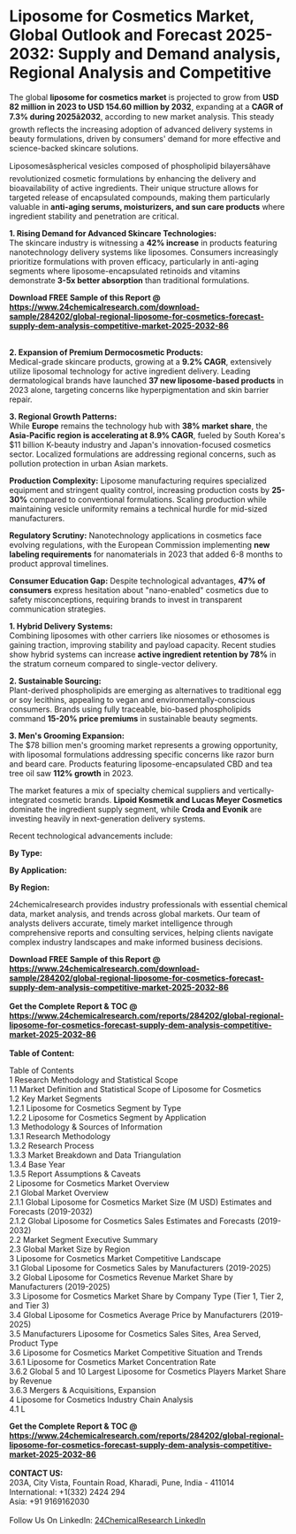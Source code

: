 <h1>Liposome for Cosmetics Market, Global Outlook and Forecast 2025-2032: Supply and Demand analysis, Regional Analysis and Competitive</h1><p>The global <strong>liposome for cosmetics market</strong> is projected to grow from <strong>USD 82 million in 2023 to USD 154.60 million by 2032</strong>, expanding at a <strong>CAGR of 7.3% during 2025â2032</strong>, according to new market analysis. This steady growth reflects the increasing adoption of advanced delivery systems in beauty formulations, driven by consumers' demand for more effective and science-backed skincare solutions.</p><p>Liposomesâspherical vesicles composed of phospholipid bilayersâhave revolutionized cosmetic formulations by enhancing the delivery and bioavailability of active ingredients. Their unique structure allows for targeted release of encapsulated compounds, making them particularly valuable in <strong>anti-aging serums, moisturizers, and sun care products</strong> where ingredient stability and penetration are critical.</p><p><strong>1. Rising Demand for Advanced Skincare Technologies:</strong><br>
The skincare industry is witnessing a <strong>42% increase</strong> in products featuring nanotechnology delivery systems like liposomes. Consumers increasingly prioritize formulations with proven efficacy, particularly in anti-aging segments where liposome-encapsulated retinoids and vitamins demonstrate <strong>3-5x better absorption</strong> than traditional formulations.</p><div><b>Download FREE Sample of this Report @ 
            <a href="https://www.24chemicalresearch.com/download-sample/284202/global-regional-liposome-for-cosmetics-forecast-supply-dem-analysis-competitive-market-2025-2032-86">
            https://www.24chemicalresearch.com/download-sample/284202/global-regional-liposome-for-cosmetics-forecast-supply-dem-analysis-competitive-market-2025-2032-86</a></b></div><br><p><strong>2. Expansion of Premium Dermocosmetic Products:</strong><br>
Medical-grade skincare products, growing at a <strong>9.2% CAGR</strong>, extensively utilize liposomal technology for active ingredient delivery. Leading dermatological brands have launched <strong>37 new liposome-based products</strong> in 2023 alone, targeting concerns like hyperpigmentation and skin barrier repair.</p><p><strong>3. Regional Growth Patterns:</strong><br>
While <strong>Europe</strong> remains the technology hub with <strong>38% market share</strong>, the <strong>Asia-Pacific region is accelerating at 8.9% CAGR</strong>, fueled by South Korea's $11 billion K-beauty industry and Japan's innovation-focused cosmetics sector. Localized formulations are addressing regional concerns, such as pollution protection in urban Asian markets.</p><p><strong>Production Complexity:</strong> Liposome manufacturing requires specialized equipment and stringent quality control, increasing production costs by <strong>25-30%</strong> compared to conventional formulations. Scaling production while maintaining vesicle uniformity remains a technical hurdle for mid-sized manufacturers.</p><p><strong>Regulatory Scrutiny:</strong> Nanotechnology applications in cosmetics face evolving regulations, with the European Commission implementing <strong>new labeling requirements</strong> for nanomaterials in 2023 that added 6-8 months to product approval timelines.</p><p><strong>Consumer Education Gap:</strong> Despite technological advantages, <strong>47% of consumers</strong> express hesitation about "nano-enabled" cosmetics due to safety misconceptions, requiring brands to invest in transparent communication strategies.</p><p><strong>1. Hybrid Delivery Systems:</strong><br>
Combining liposomes with other carriers like niosomes or ethosomes is gaining traction, improving stability and payload capacity. Recent studies show hybrid systems can increase <strong>active ingredient retention by 78%</strong> in the stratum corneum compared to single-vector delivery.</p><p><strong>2. Sustainable Sourcing:</strong><br>
Plant-derived phospholipids are emerging as alternatives to traditional egg or soy lecithins, appealing to vegan and environmentally-conscious consumers. Brands using fully traceable, bio-based phospholipids command <strong>15-20% price premiums</strong> in sustainable beauty segments.</p><p><strong>3. Men's Grooming Expansion:</strong><br>
The $78 billion men's grooming market represents a growing opportunity, with liposomal formulations addressing specific concerns like razor burn and beard care. Products featuring liposome-encapsulated CBD and tea tree oil saw <strong>112% growth</strong> in 2023.</p><p>The market features a mix of specialty chemical suppliers and vertically-integrated cosmetic brands. <strong>Lipoid Kosmetik and Lucas Meyer Cosmetics</strong> dominate the ingredient supply segment, while <strong>Croda and Evonik</strong> are investing heavily in next-generation delivery systems.</p><p>Recent technological advancements include:</p><p><strong>By Type:</strong></p><p><strong>By Application:</strong></p><p><strong>By Region:</strong></p><p>24chemicalresearch provides industry professionals with essential chemical data, market analysis, and trends across global markets. Our team of analysts delivers accurate, timely market intelligence through comprehensive reports and consulting services, helping clients navigate complex industry landscapes and make informed business decisions.</p><div><b>Download FREE Sample of this Report @ 
            <a href="https://www.24chemicalresearch.com/download-sample/284202/global-regional-liposome-for-cosmetics-forecast-supply-dem-analysis-competitive-market-2025-2032-86">
            https://www.24chemicalresearch.com/download-sample/284202/global-regional-liposome-for-cosmetics-forecast-supply-dem-analysis-competitive-market-2025-2032-86</a></b></div><br><div><b>Get the Complete Report & TOC @ 
            <a href="https://www.24chemicalresearch.com/reports/284202/global-regional-liposome-for-cosmetics-forecast-supply-dem-analysis-competitive-market-2025-2032-86">
            https://www.24chemicalresearch.com/reports/284202/global-regional-liposome-for-cosmetics-forecast-supply-dem-analysis-competitive-market-2025-2032-86</a></b></div><br>
            <b>Table of Content:</b><p>Table of Contents<br />
1 Research Methodology and Statistical Scope<br />
1.1 Market Definition and Statistical Scope of Liposome for Cosmetics<br />
1.2 Key Market Segments<br />
1.2.1 Liposome for Cosmetics Segment by Type<br />
1.2.2 Liposome for Cosmetics Segment by Application<br />
1.3 Methodology & Sources of Information<br />
1.3.1 Research Methodology<br />
1.3.2 Research Process<br />
1.3.3 Market Breakdown and Data Triangulation<br />
1.3.4 Base Year<br />
1.3.5 Report Assumptions & Caveats<br />
2 Liposome for Cosmetics Market Overview<br />
2.1 Global Market Overview<br />
2.1.1 Global Liposome for Cosmetics Market Size (M USD) Estimates and Forecasts (2019-2032)<br />
2.1.2 Global Liposome for Cosmetics Sales Estimates and Forecasts (2019-2032)<br />
2.2 Market Segment Executive Summary<br />
2.3 Global Market Size by Region<br />
3 Liposome for Cosmetics Market Competitive Landscape<br />
3.1 Global Liposome for Cosmetics Sales by Manufacturers (2019-2025)<br />
3.2 Global Liposome for Cosmetics Revenue Market Share by Manufacturers (2019-2025)<br />
3.3 Liposome for Cosmetics Market Share by Company Type (Tier 1, Tier 2, and Tier 3)<br />
3.4 Global Liposome for Cosmetics Average Price by Manufacturers (2019-2025)<br />
3.5 Manufacturers Liposome for Cosmetics Sales Sites, Area Served, Product Type<br />
3.6 Liposome for Cosmetics Market Competitive Situation and Trends<br />
3.6.1 Liposome for Cosmetics Market Concentration Rate<br />
3.6.2 Global 5 and 10 Largest Liposome for Cosmetics Players Market Share by Revenue<br />
3.6.3 Mergers & Acquisitions, Expansion<br />
4 Liposome for Cosmetics Industry Chain Analysis<br />
4.1 L</p><div><b>Get the Complete Report & TOC @ 
            <a href="https://www.24chemicalresearch.com/reports/284202/global-regional-liposome-for-cosmetics-forecast-supply-dem-analysis-competitive-market-2025-2032-86">
            https://www.24chemicalresearch.com/reports/284202/global-regional-liposome-for-cosmetics-forecast-supply-dem-analysis-competitive-market-2025-2032-86</a></b></div><br><b>CONTACT US:</b><br>
            203A, City Vista, Fountain Road, Kharadi, Pune, India - 411014<br>
            International: +1(332) 2424 294<br>
            Asia: +91 9169162030 <br><br>
            Follow Us On LinkedIn: <a href="https://www.linkedin.com/company/24chemicalresearch/">24ChemicalResearch LinkedIn</a>